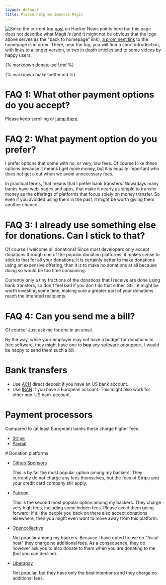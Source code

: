 ```yaml
---
layout: default
title: Please help me improve Magit
---
```


<a href="/"><img class="clear" src="/assets/L.png" align="top" style="float: left;"></a>
Since the current top [post](https://news.ycombinator.com/item?id=34945086) on
Hacker News points here but this page does not describe what Magit *is* (and it
might not be obvious that the logo above serves as the "back to homepage" link),
[a prominent link](/) to the homepage is in order.  There, near the top, you
will find a short introduction, with links to a longer version, to two in depth
articles and to some videos by happy users.

<script type="text/javascript" src="/quotes/quotes.js"></script>
<script type="text/javascript">window.onload = function(){inject_quotes(); simpleCssSwitch();}</script>
<section>
{% markdown donate-self.md %}
  <br/>
</section>

{% markdown make-better.md %}
<br/>

# FAQ 1: What other payment options do you accept?

Please keep scrolling or [jump there](#alt).

# FAQ 2: What payment option do you prefer?

I prefer options that come with no, or very, low fees.  Of course I like these
options because it means I get more money, but it is equally important who does
*not* get a cut when we avoid unnecessary fees.

In practical terms, that means that I prefer bank transfers.  Nowadays many
banks have web-pages and apps, that make it nearly as simple to transfer money
as the offerings of platforms that focus solely on money transfer.  So even
if you avoided using them in the past, it might be worth giving them another
chance.

# FAQ 3: I already use something else for donations.  Can I stick to that?

Of course I welcome all donations!  Since most developers only accept donations
through one of the popular donation platforms, it makes sense to stick to that
for all your donations.  It is certainly better to make donations using an
expensive offering, than it is to make no donations at all because doing so
would be too time consuming.

Currently only a tiny fractions of the donations that I receive are done using
bank transfers, so don't feel bad if you don't do that either.  Still, it might
be worth investing some time, making sure a greater part of your donations reach
the intended recipients.

# FAQ 4: Can you send me a bill?

Of course! Just ask me for one in an email.

By the way, while your employer may not have a budget for donations to
free software, they might have one to **buy** any software or support.
I would be happy to send them such a bill.

# Bank transfers

- Use [ACH](/donate/ach.html) direct deposit if you have an US bank account.
- Use [IBAN](/donate/iban.html) if you have a European account.  This might
  also work for other non-US bank account.

# Payment processors

Compared to (at least European) banks these charge higher fees.

- [Stripe](/donate/stripe.html)
- [Paypal](/donate/paypal.html)

<a name="alt">
# Donation platforms

- [Github Sponsors](https://github.com/sponsors/tarsius/)

  This is by far the most popular option among my backers.  They currently do
  not charge any fees themselves, but the fees of Stripe and your credit card
  company still apply.

- [Patreon](https://www.patreon.com/tarsius/)

  This is the second most popular option among my backers.  They charge very
  high fees, including some hidden fees.  Please avoid them going forward; if
  all the people you back on there also accept donations elsewhere, then you
  might even want to move away from this platform.
  
- [Opencollective](https://opencollective.com/magit/)

  Not popular among my backers.  Because I have opted to use no "fiscal host"
  they charge no additional fees.  As a consequence, they do however ask you
  to also donate to them when you are donating to me (but you can decline).

- [Liberapay](https://liberapay.com/magit/)

  Not popular, but they have only the best intentions and they charge no
  additional fees.
